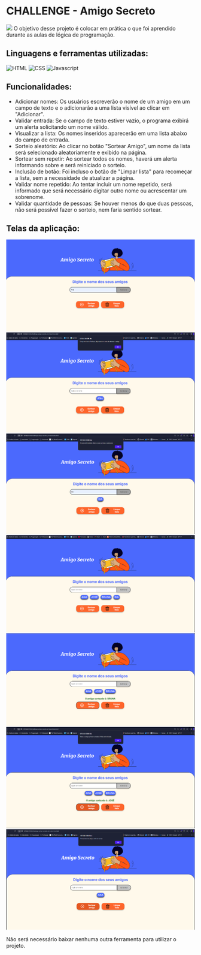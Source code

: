 # CHALLENGE - Amigo Secreto
<img src='https://tenor.com/pt-BR/view/kitten-cat-typing-typing-cat-thank-goodness-gif-16601149.gif' width="200"/>
O objetivo desse projeto é colocar em prática o que foi aprendido durante as aulas de lógica de programação.

## Linguagens e ferramentas utilizadas:
![HTML](https://img.shields.io/badge/HTML-gray?logo=html5&logoColor=%23E34F26)
![CSS](https://img.shields.io/badge/CSS-gray?logo=css&logoColor=%23663399)
![Javascript](https://img.shields.io/badge/Javascript-gray?logo=javascript&logoColor=%23F7DF1E)


## Funcionalidades:
<ul>
<li>Adicionar nomes: Os usuários escreverão o nome de um amigo em um campo de texto e o adicionarão a uma lista visível ao clicar em "Adicionar".</li>
<li>Validar entrada: Se o campo de texto estiver vazio, o programa exibirá um alerta solicitando um nome válido.</li>
<li>Visualizar a lista: Os nomes inseridos aparecerão em uma lista abaixo do campo de entrada.</li>
<li>Sorteio aleatório: Ao clicar no botão "Sortear Amigo", um nome da lista será selecionado aleatoriamente e exibido na página.</li>
<li>Sortear sem repetir: Ao sortear todos os nomes, haverá um alerta informando sobre e será reiniciado o sorteio.</li>
<li>Inclusão de botão: Foi incluso o botão de "Limpar lista" para recomeçar a lista, sem a necessidade de atualizar a página.</li>
<li>Validar nome repetido: Ao tentar incluir um nome repetido, será informado que será necessário digitar outro nome ou acrescentar um sobrenome.</li>
<li>Validar quantidade de pessoas: Se houver menos do que duas pessoas, não será possível fazer o sorteio, nem faria sentido sortear.</li></ul>

## Telas da aplicação:
<img src='prints/AdicionarAmigo.png' alt="Adicionar Amigo">
<img src='prints/ValidacaoNomeEmBranco.png' alt="Nome em Branco">
<img src='prints/ValidacaoNomeRepetido.png' alt="Nome Repetido">
<img src='prints/ListarAmigos.png' alt="Listar Amigos">
<img src='prints/Sorteio.png' alt="Sorteio">
<img src='prints/SorteadosTodosNomes.png' alt="Sorteados Todos Nomes">
<img src='prints/ValidarQuantidadePessoas.png'alt="Menos de 2 pessoas">


Não será necessário baixar nenhuma outra ferramenta para utilizar o projeto.
